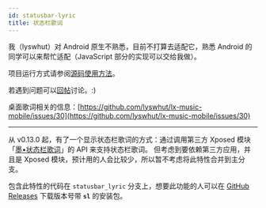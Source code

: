 ```yaml
---
id: statusbar-lyric
title: 状态栏歌词
---
```


我（lyswhut）对 Android 原生不熟悉，目前不打算去适配它，熟悉 Android 的同学可以来帮忙适配（JavaScript 部分的实现可以交给我做）。

项目运行方式请参阅[源码使用方法](/mobile/use-source-code)。

若遇到问题可以[回帖](https://github.com/lyswhut/lx-music-mobile/issues/36)讨论。:)

桌面歌词相关的信息：[https://github.com/lyswhut/lx-music-mobile/issues/30](https://github.com/lyswhut/lx-music-mobile/issues/30)

---

从 v0.13.0 起，有了一个显示状态栏歌词的方式：通过调用第三方 Xposed 模块「[墨•状态栏歌词](https://github.com/Block-Network/StatusBarLyric)」的 API 来支持状态栏歌词。
但考虑到要依赖第三方应用，并且是 Xposed 模块，预计用的人会比较少，所以暂不考虑将此特性合并到主分支。

包含此特性的代码在 `statusbar_lyric` 分支上，想要此功能的人可以在 [GitHub Releases](https://github.com/lyswhut/lx-music-mobile/releases) 下载版本号带 **`sl`** 的安装包。

